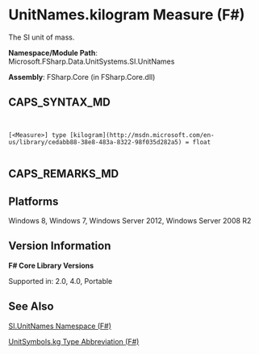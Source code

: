 # UnitNames.kilogram Measure (F#)

The SI unit of mass.

**Namespace/Module Path**: Microsoft.FSharp.Data.UnitSystems.SI.UnitNames

**Assembly**: FSharp.Core (in FSharp.Core.dll)


## CAPS_SYNTAX_MD



```


[<Measure>] type [kilogram](http://msdn.microsoft.com/en-us/library/cedabb88-38e8-483a-8322-98f035d282a5) = float


```



## CAPS_REMARKS_MD

## Platforms
Windows 8, Windows 7, Windows Server 2012, Windows Server 2008 R2


## Version Information
**F# Core Library Versions**

Supported in: 2.0, 4.0, Portable




## See Also
[SI.UnitNames Namespace &#40;F&#35;&#41;](SI.UnitNames+Namespace+%28F%23%29.md)

[UnitSymbols.kg Type Abbreviation (F#)](http://msdn.microsoft.com/en-us/library/954c017d-f4c6-4bb2-997d-0ef1d6c8405d)

